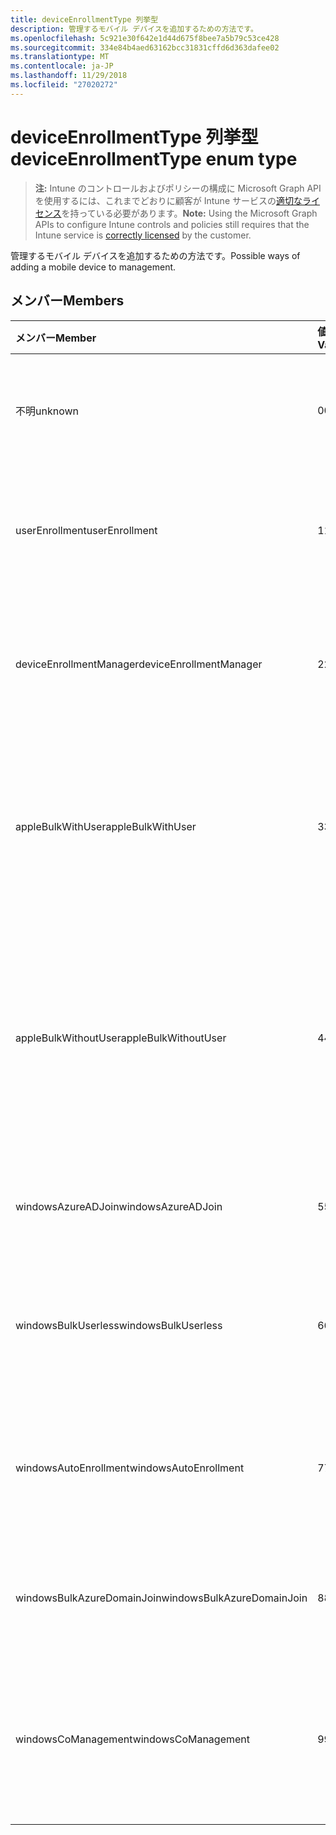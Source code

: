 ```yaml
---
title: deviceEnrollmentType 列挙型
description: 管理するモバイル デバイスを追加するための方法です。
ms.openlocfilehash: 5c921e30f642e1d44d675f8bee7a5b79c53ce428
ms.sourcegitcommit: 334e84b4aed63162bcc31831cffd6d363dafee02
ms.translationtype: MT
ms.contentlocale: ja-JP
ms.lasthandoff: 11/29/2018
ms.locfileid: "27020272"
---
```

# <a name="deviceenrollmenttype-enum-type"></a><span data-ttu-id="06b85-103">deviceEnrollmentType 列挙型</span><span class="sxs-lookup"><span data-stu-id="06b85-103">deviceEnrollmentType enum type</span></span>

> <span data-ttu-id="06b85-104">**注:** Intune のコントロールおよびポリシーの構成に Microsoft Graph API を使用するには、これまでどおりに顧客が Intune サービスの[適切なライセンス](https://go.microsoft.com/fwlink/?linkid=839381)を持っている必要があります。</span><span class="sxs-lookup"><span data-stu-id="06b85-104">**Note:** Using the Microsoft Graph APIs to configure Intune controls and policies still requires that the Intune service is [correctly licensed](https://go.microsoft.com/fwlink/?linkid=839381) by the customer.</span></span>

<span data-ttu-id="06b85-105">管理するモバイル デバイスを追加するための方法です。</span><span class="sxs-lookup"><span data-stu-id="06b85-105">Possible ways of adding a mobile device to management.</span></span>
## <a name="members"></a><span data-ttu-id="06b85-106">メンバー</span><span class="sxs-lookup"><span data-stu-id="06b85-106">Members</span></span>
|<span data-ttu-id="06b85-107">メンバー</span><span class="sxs-lookup"><span data-stu-id="06b85-107">Member</span></span>|<span data-ttu-id="06b85-108">値</span><span class="sxs-lookup"><span data-stu-id="06b85-108">Value</span></span>|<span data-ttu-id="06b85-109">説明</span><span class="sxs-lookup"><span data-stu-id="06b85-109">Description</span></span>|
|:---|:---|:---|
|<span data-ttu-id="06b85-110">不明</span><span class="sxs-lookup"><span data-stu-id="06b85-110">unknown</span></span>|<span data-ttu-id="06b85-111">0</span><span class="sxs-lookup"><span data-stu-id="06b85-111">0</span></span>|<span data-ttu-id="06b85-112">登録型の既定値は収集されませんでした。</span><span class="sxs-lookup"><span data-stu-id="06b85-112">Default value, enrollment type was not collected.</span></span>|
|<span data-ttu-id="06b85-113">userEnrollment</span><span class="sxs-lookup"><span data-stu-id="06b85-113">userEnrollment</span></span>|<span data-ttu-id="06b85-114">1</span><span class="sxs-lookup"><span data-stu-id="06b85-114">1</span></span>|<span data-ttu-id="06b85-115">BYOD チャネルを通じてユーザー駆動の登録します。</span><span class="sxs-lookup"><span data-stu-id="06b85-115">User driven enrollment through BYOD channel.</span></span>|
|<span data-ttu-id="06b85-116">deviceEnrollmentManager</span><span class="sxs-lookup"><span data-stu-id="06b85-116">deviceEnrollmentManager</span></span>|<span data-ttu-id="06b85-117">2</span><span class="sxs-lookup"><span data-stu-id="06b85-117">2</span></span>|<span data-ttu-id="06b85-118">デバイス登録の管理者アカウントとユーザー登録します。</span><span class="sxs-lookup"><span data-stu-id="06b85-118">User enrollment with a device enrollment manager account.</span></span>|
|<span data-ttu-id="06b85-119">appleBulkWithUser</span><span class="sxs-lookup"><span data-stu-id="06b85-119">appleBulkWithUser</span></span>|<span data-ttu-id="06b85-120">3</span><span class="sxs-lookup"><span data-stu-id="06b85-120">3</span></span>|<span data-ttu-id="06b85-121">アップル一括登録はユーザーの課題です。</span><span class="sxs-lookup"><span data-stu-id="06b85-121">Apple bulk enrollment with user challenge.</span></span> <span data-ttu-id="06b85-122">(DEP、Apple の構成ウィザード)</span><span class="sxs-lookup"><span data-stu-id="06b85-122">(DEP, Apple Configurator)</span></span>|
|<span data-ttu-id="06b85-123">appleBulkWithoutUser</span><span class="sxs-lookup"><span data-stu-id="06b85-123">appleBulkWithoutUser</span></span>|<span data-ttu-id="06b85-124">4</span><span class="sxs-lookup"><span data-stu-id="06b85-124">4</span></span>|<span data-ttu-id="06b85-125">ユーザーの課題に Apple の一括登録します。</span><span class="sxs-lookup"><span data-stu-id="06b85-125">Apple bulk enrollment without user challenge.</span></span> <span data-ttu-id="06b85-126">(DEP では、Apple の構成ウィザードは、モバイルの設定)</span><span class="sxs-lookup"><span data-stu-id="06b85-126">(DEP, Apple Configurator, Mobile Config)</span></span>|
|<span data-ttu-id="06b85-127">windowsAzureADJoin</span><span class="sxs-lookup"><span data-stu-id="06b85-127">windowsAzureADJoin</span></span>|<span data-ttu-id="06b85-128">5</span><span class="sxs-lookup"><span data-stu-id="06b85-128">5</span></span>|<span data-ttu-id="06b85-129">Windows Azure AD を 10 に参加します。</span><span class="sxs-lookup"><span data-stu-id="06b85-129">Windows 10 Azure AD Join.</span></span>|
|<span data-ttu-id="06b85-130">windowsBulkUserless</span><span class="sxs-lookup"><span data-stu-id="06b85-130">windowsBulkUserless</span></span>|<span data-ttu-id="06b85-131">6</span><span class="sxs-lookup"><span data-stu-id="06b85-131">6</span></span>|<span data-ttu-id="06b85-132">証明書で ICD を Windows 10 一括登録します。</span><span class="sxs-lookup"><span data-stu-id="06b85-132">Windows 10 Bulk enrollment through ICD with certificate.</span></span>|
|<span data-ttu-id="06b85-133">windowsAutoEnrollment</span><span class="sxs-lookup"><span data-stu-id="06b85-133">windowsAutoEnrollment</span></span>|<span data-ttu-id="06b85-134">7</span><span class="sxs-lookup"><span data-stu-id="06b85-134">7</span></span>|<span data-ttu-id="06b85-135">10 の Windows の自動登録します。</span><span class="sxs-lookup"><span data-stu-id="06b85-135">Windows 10 automatic enrollment.</span></span> <span data-ttu-id="06b85-136">(勤務先のアカウントを追加)</span><span class="sxs-lookup"><span data-stu-id="06b85-136">(Add work account)</span></span>|
|<span data-ttu-id="06b85-137">windowsBulkAzureDomainJoin</span><span class="sxs-lookup"><span data-stu-id="06b85-137">windowsBulkAzureDomainJoin</span></span>|<span data-ttu-id="06b85-138">8</span><span class="sxs-lookup"><span data-stu-id="06b85-138">8</span></span>|<span data-ttu-id="06b85-139">10 の windows Azure AD に参加を一括します。</span><span class="sxs-lookup"><span data-stu-id="06b85-139">Windows 10 bulk Azure AD Join.</span></span>|
|<span data-ttu-id="06b85-140">windowsCoManagement</span><span class="sxs-lookup"><span data-stu-id="06b85-140">windowsCoManagement</span></span>|<span data-ttu-id="06b85-141">9</span><span class="sxs-lookup"><span data-stu-id="06b85-141">9</span></span>|<span data-ttu-id="06b85-142">Windows 10 共同管理自動操縦装置、またはグループ ポリシーによって発生します。</span><span class="sxs-lookup"><span data-stu-id="06b85-142">Windows 10 Co-Management triggered by AutoPilot or Group Policy.</span></span>|



